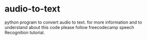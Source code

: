 # audio-to-text
python program to convert audio to text.
for more information and to understand about this code please follow freecodecamp speech Recognition tutorial.
